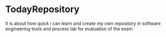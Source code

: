 # TodayRepository
It is about how quick i can learn and create my own repository in software engineering tools and process lab for evaluation of the exam
